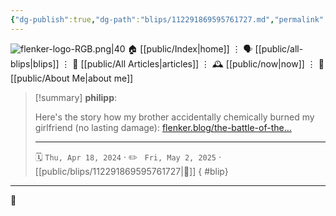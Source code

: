 ```yaml
---
{"dg-publish":true,"dg-path":"blips/112291869595761727.md","permalink":"/blips/112291869595761727/","title":"philipp on mastodon @ 2024-04-18"}
---
```



<div class="transclusion internal-embed is-loaded"><div class="markdown-embed">




![flenker-logo-RGB.png|40](/img/user/attachments/flenker-logo-RGB.png)
🏠 [[public/Index\|home]]  ⋮ 🗣️ [[public/all-blips\|blips]] ⋮  📝 [[public/All Articles\|articles]]  ⋮ 🕰️ [[public/now\|now]] ⋮ 🪪 [[public/About Me\|about me]]


</div></div>


> [!summary] **philipp**:
>
> Here's the story how my brother accidentally chemically burned my girlfriend (no lasting damage): [flenker.blog/the-battle-of-the…](https://www.flenker.blog/the-battle-of-the-batteries/)
> - - -
>
> 🗓️ <code>Thu, Apr 18, 2024</code>  · ✏️ <code> Fri, May 2, 2025</code>  · [[public/blips/112291869595761727\|🔗]]
{ #blip}


- - -

 👾

